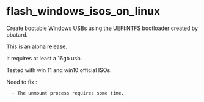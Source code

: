 # flash_windows_isos_on_linux
Create bootable Windows USBs using the UEFI:NTFS bootloader created by pbatard.

This is an alpha release.

It requires at least a 16gb usb.

Tested with win 11 and win10 official ISOs.

Need to fix :

      - The unmount process requires some time.
